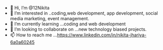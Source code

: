 - 👋 Hi, I’m @12Nikita
- 👀 I’m interested in ..coding,web development, app development, social media marketing, event management.
- 🌱 I’m currently learning ...coding and web development 
- 💞️ I’m looking to collaborate on ...new technology biased projects.
- 📫 How to reach me ...https://www.linkedin.com/in/nikita-jhariya-6a0a60245

<!---
12Nikita/12Nikita is a ✨ special ✨ repository because its `README.md` (this file) appears on your GitHub profile.
You can click the Preview link to take a look at your changes.
--->
